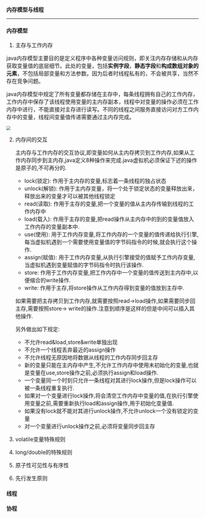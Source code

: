 **内存模型与线程**

---

#### 内存模型

1.  主存与工作内存

   java内存模型主要目的是定义程序中各种变量访问规则，即关注内存存储和从内存获取变量值的底层细节。此处的变量，包括**实例字段**，**静态字段**和**构成数组对象的元素**，不包括局部变量和方法参数。因为后者时线程私有的，不会被共享，当然不存在竞争问题。

   java内存模型中规定了所有变量都存储在主存中，每条线程拥有自己的工作内存，工作内存中保存了该线程使用变量的主内存副本，线程中对变量的操作必须在工作内存中进行，不能直接对主存进行读写。不同的线程之间服务直接访问对方工作内存中的变量，线程间变量值传递需要通过主内存完成。

   <img src="E:\截图文件\主存与工作内存关系.png" style="zoom:67%;" />

2. 内存间的交互

   主内存与工作内存的交互协议,即变量如何从主内存拷贝到工作内存,如果从工作内存同步到主内存,java定义8种操作来完成.java虚拟机必须保证下述的操作是原子的,不可再分的.

   + lock(锁定): 作用于主内存的变量,标志着一条线程的独占状态
   + unlock(解锁): 作用于主内存变量，将一个处于锁定状态的变量释放出来，释放出来的变量才可以被其他线程锁定
   + read(读取): 作用于主存的变量,把一个变量的值从主内存传输到线程的工作内存中
   + load(载入): 作用于主存的变量,把read操作从主内存中的到的变量值放入工作内存的变量副本中.
   + use(使用): 用于工作内存变量,将工作内存的一个变量的值传递给执行引擎,每当虚拟机遇到一个需要使用变量值的字节码指令的时候,就会执行这个操作.
   + assign(赋值): 用于工作内存变量,从执行引擎接受的值赋予工作内存变量,当虚拟机遇到变量赋值的字节码指令时执行该操作.
   + store: 作用于工作内存变量,把工作内存中一个变量的值传送到主内存中,以便缩合的write操作.
   + write: 作用于主存,将store操作从工作内存得到变量的值放到主存中.

   如果需要把主存拷贝到工作内存,就需要按照read->load操作,如果需要同步回主存,需要按照store-> write的操作.注意到顺序是这样的但是中间可以插入其他操作.

   另外做出如下规定:

   + 不允许read&load,store&write单独出现
   + 不允许一个线程丢弃最近的assign操作
   + 不允许线程无原因地将数据从线程的工作内存同步回主存
   + 新的变量只能在主内存中产生,不允许工作内存中使用未初始化的变量,也就是变量在use,store操作之前,必须执行assign和load操作.
   + 一个变量同一个时刻只允许一条线程对其进行lock操作,但是lock操作可以被一条线程重复执行.
   + 如果对一个变量进行lock操作,将会清空工作内存中变量的值,在执行引擎使用变量之前,需要重新执行load和assign操作,用于初始化变量值.
   + 如果没有lock就不能对其进行unlock操作,不允许unlock一个没有锁定的变量
   + 对一个变量进行unlock操作之前,必须将变量同步回主存

3. volatile变量特殊规则

4. long/double的特殊规则

5. 原子性可见性与有序性

6. 先行发生原则

#### 线程

#### 协程